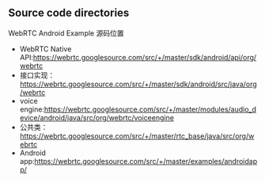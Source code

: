 
## Source code directories
WebRTC Android Example 源码位置

+ WebRTC Native API:https://webrtc.googlesource.com/src/+/master/sdk/android/api/org/webrtc
+ 接口实现：https://webrtc.googlesource.com/src/+/master/sdk/android/src/java/org/webrtc
+ voice engine:https://webrtc.googlesource.com/src/+/master/modules/audio_device/android/java/src/org/webrtc/voiceengine
+ 公共类：https://webrtc.googlesource.com/src/+/master/rtc_base/java/src/org/webrtc
+ Android app:https://webrtc.googlesource.com/src/+/master/examples/androidapp/



